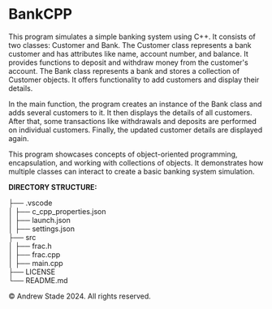 # BankCPP
This program simulates a simple banking system using C++. It consists of two classes: Customer and Bank. The Customer class represents a bank customer and has attributes like name, account number, and balance. It provides functions to deposit and withdraw money from the customer's account. The Bank class represents a bank and stores a collection of Customer objects. It offers functionality to add customers and display their details.  

In the main function, the program creates an instance of the Bank class and adds several customers to it. It then displays the details of all customers. After that, some transactions like withdrawals and deposits are performed on individual customers. Finally, the updated customer details are displayed again.  

This program showcases concepts of object-oriented programming, encapsulation, and working with collections of objects. It demonstrates how multiple classes can interact to create a basic banking system simulation.  

**DIRECTORY STRUCTURE:**  

├── .vscode  
│   ├── c_cpp_properties.json  
│   ├── launch.json  
│   ├── settings.json  
├── src  
│   ├── frac.h  
│   ├── frac.cpp  
│   ├── main.cpp  
├── LICENSE  
└── README.md  

© Andrew Stade 2024. All rights reserved.
